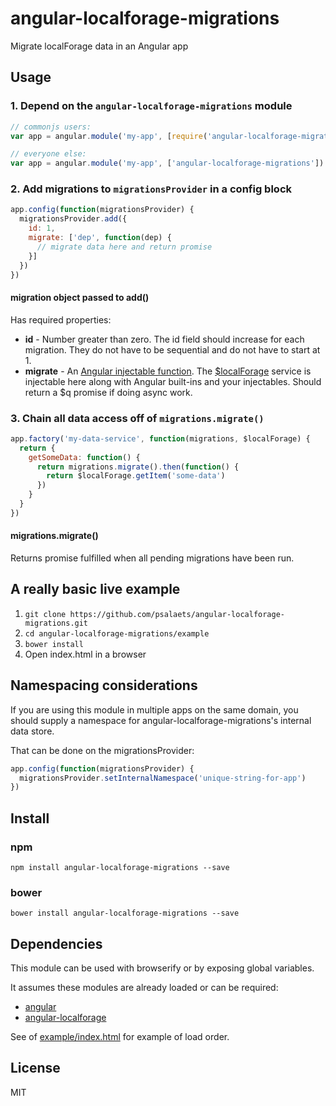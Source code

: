# angular-localforage-migrations

Migrate localForage data in an Angular app

## Usage

### 1. Depend on the `angular-localforage-migrations` module

```js
// commonjs users:
var app = angular.module('my-app', [require('angular-localforage-migrations')])

// everyone else:
var app = angular.module('my-app', ['angular-localforage-migrations'])
```

### 2. Add migrations to `migrationsProvider` in a config block

```js
app.config(function(migrationsProvider) {
  migrationsProvider.add({
    id: 1,
    migrate: ['dep', function(dep) {
      // migrate data here and return promise
    }]
  })
})
```

#### migration object passed to add()

Has required properties:

- **id** - Number greater than zero. The id field should increase for each migration. They do not have to be sequential and do not have to start at 1.
- **migrate** - An [Angular injectable function](https://docs.angularjs.org/guide/di#dependency-annotation). The [$localForage](https://github.com/ocombe/angular-localForage) service is injectable here along with Angular built-ins and your injectables. Should return a $q promise if doing async work.

### 3. Chain all data access off of `migrations.migrate()`

```js
app.factory('my-data-service', function(migrations, $localForage) {
  return {
    getSomeData: function() {
      return migrations.migrate().then(function() {
        return $localForage.getItem('some-data')
      })
    }
  }
})
```

#### migrations.migrate()

Returns promise fulfilled when all pending migrations have been run.

## A really basic live example

1. `git clone https://github.com/psalaets/angular-localforage-migrations.git`
2. `cd angular-localforage-migrations/example`
3. `bower install`
4. Open index.html in a browser

## Namespacing considerations

If you are using this module in multiple apps on the same domain, you should supply a namespace for angular-localforage-migrations's internal data store.

That can be done on the migrationsProvider:

```js
app.config(function(migrationsProvider) {
  migrationsProvider.setInternalNamespace('unique-string-for-app')
})
```

## Install

### npm

`npm install angular-localforage-migrations --save`

### bower

`bower install angular-localforage-migrations --save`

## Dependencies

This module can be used with browserify or by exposing global variables.

It assumes these modules are already loaded or can be required:

- [angular](https://github.com/angular/angular.js)
- [angular-localforage](https://github.com/ocombe/angular-localForage)

See of [example/index.html](https://github.com/psalaets/angular-localforage-migrations/blob/master/example/index.html) for example of load order.

## License

MIT